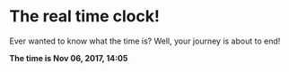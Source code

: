 # The real time clock!

Ever wanted to know what the time is? Well, your journey is about to end!

**The time is Nov 06, 2017, 14:05**